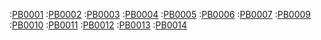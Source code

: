 :[PB0001](procesy/PB0001.md)
:[PB0002](procesy/PB0002.md)
:[PB0003](procesy/PB0003.md)
:[PB0004](procesy/PB0004.md)
:[PB0005](procesy/PB0005.md)
:[PB0006](procesy/PB0006.md)
:[PB0007](procesy/PB0007.md)
:[PB0009](procesy/PB0009.md)
:[PB0010](procesy/PB0010.md)
:[PB0011](procesy/PB0011.md)
:[PB0012](procesy/PB0012.md)
:[PB0013](procesy/PB0013.md)
:[PB0014](procesy/PB0014.md)